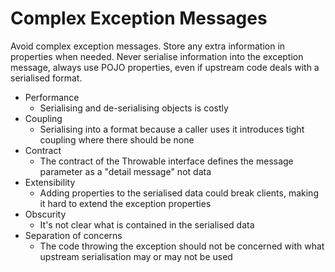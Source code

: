 # Complex Exception Messages

Avoid complex exception messages. Store any extra information in properties when needed.
Never serialise information into the exception message, always use POJO properties, even if upstream
code deals with a serialised format.

* Performance
  * Serialising and de-serialising objects is costly
* Coupling
  * Serialising into a format because a caller uses it introduces tight coupling where there should be none
* Contract
  * The contract of the Throwable interface defines the message parameter as a "detail message" not data
* Extensibility
  * Adding properties to the serialised data could break clients, making it hard to extend the exception properties 
* Obscurity
  * It's not clear what is contained in the serialised data
* Separation of concerns
  * The code throwing the exception should not be concerned with what upstream serialisation may or may not be used
